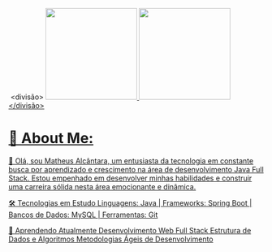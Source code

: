 <a href="https://git.io/typing-svg"><img src="https://readme-typing-svg.demolab.com?font=Fira+Code&weight=900&size=25&pause=1000&color=4e97d1&center=true&vCenter=true&random=false&width=435&lines=Bem+vindo+ao+meu+perfil" alt="" /></a>
<divisão>
<a href="https://github.com/MatheusAlcn">
  <img height="180cm" src="https://github-readme-stats.vercel.app/api?username=MatheusAlcn&show_icons=true&theme=transparent&include_all_commit=true&count_private=true"/>
  <img height="180cm" src="https://github-readme-stats.vercel.app/api/top-langs/?username=MatheusAlcn&layout=compact&langs_count=16&theme=transparent"/><br>
</divisão>
# 💫 About Me:
👋 Olá, sou Matheus Alcântara, um entusiasta da tecnologia em constante busca por aprendizado e crescimento na área de desenvolvimento Java Full Stack. Estou empenhado em desenvolver minhas habilidades e construir uma carreira sólida nesta área emocionante e dinâmica.<br>

🛠️ Tecnologias em Estudo
Linguagens: Java |
Frameworks: Spring Boot |
Bancos de Dados: MySQL |
Ferramentas: Git

🌱 Aprendendo Atualmente
Desenvolvimento Web Full Stack
Estrutura de Dados e Algoritmos
Metodologias Ágeis de Desenvolvimento





          
          
          






<!-- Proudly created with GPRM ( https://gprm.itsvg.in ) -->
